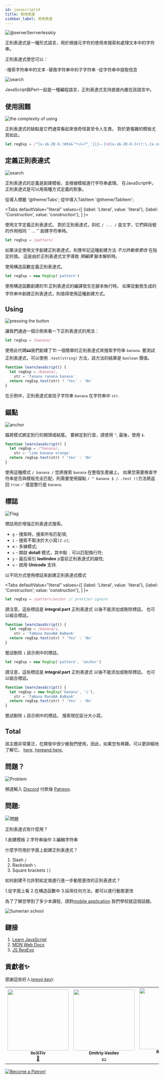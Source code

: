 ```yaml
---
id: javascript14
title: 常用表達
sidebar_label: 常用表達
---
```


![@serverSerrverlesskiy](/img/javascript/headers/13.jpg)

正則表達式是一種形式語言，用於根據元字符的使用來搜索和處理文本中的字符串。

正則表達式使您可以：

-搜索字符串中的文本
-替換字符串中的子字符串
-從字符串中提取信息

![search](https://media.giphy.com/media/l46Cy1rHbQ92uuLXa/giphy.gif)

JavaScript與Perl一起是一種編程語言，正則表達式支持直接內置在該語言中。

## 使用困難

![the complexity of using](https://media.giphy.com/media/5XYsIwzY00ONq/giphy.gif)

正則表達式的缺點是它們通常看起來很奇怪甚至令人生畏。 對於更複雜的模板尤其如此。

```jsx
let regExp = /^[a-zA-Z0-9.!#$%&’*+/=?^_`{|}~-]+@[a-zA-Z0-9-]+(?:\.[a-zA-Z0-9-]+)*$/
```

## 定義正則表達式

![search](https://media.giphy.com/media/RMwYOO5e8pr1lhL8K7/giphy.gif)

正則表達式的定義是創建模板，並根據模板進行字符串處理。 在JavaScript中，正則表達式是可以用兩種方式定義的對象。

從導入標籤 '@theme/Tabs';
從中導入TabItem '@theme/TabItem';

<Tabs
defaultValue="literal"
values={[
{label: 'Literal', value: 'literal'},
{label: 'Construction', value: 'construction'},
]
}>
<TabItem value="literal">

使用文字定義正則表達式。 對於正則表達式，斜杠 `/ ... /` 是文字，它們與括號的作用相同 `` ... '' 創建字符串時。

```jsx
let regExp = /pattern/
```

如果決定使用文字創建正則表達式，則應牢記這種創建方法 _不允許動態更改_ 在指定的值。 這是由於正則表達式文字導致 _預編譯_ 腳本解析時。

  </TabItem>
  
  <TabItem value="construction">

使用構造函數定義正則表達式。

```jsx
let regExp = new RegExp('pattern')
```

使用構造函數創建的🏗️正則表達式的編譯發生在腳本執行時。 如果從動態生成的字符串中創建正則表達式，則值得使用這種創建方式。

  </TabItem>
</Tabs>

## Using

![pressing the button](https://media.giphy.com/media/12hhLP67q6PqCs/giphy.gif)

讓我們通過一個示例來看一下正則表達式的用法：

```jsx
let regExp = /banana/
```

使用此代碼📟我們創建了🏗️一個簡單的正則表達式來搜索字符串 `banana`. 要測試正則表達式，可以使用 `.test(string)` 方法，該方法的結果是 `boolean` 價值。

```jsx live
function learnJavaScript() {
  let regExp = /banana/,
    str = 'fanana ranana banana'
  return regExp.test(str) ? 'Yes' : 'No'
}
```

在示例中，正則表達式查找子字符串 `banana` 在字符串中 `str`.

## 錨點

![anchor](https://media.giphy.com/media/3ohze1LSWrEGCML02Y/giphy.gif)

錨將模式綁定到行的開頭或結尾。 要綁定到行首，請使用 `^`, 最後，使用 `$`.

```jsx live
function learnJavaScript() {
  let regExp = /^banana/,
    str = 'lime banana orange'
  return regExp.test(str) ? 'Yes' : 'No'
}
```

使用這種模式 `/ banana /` 您將搜索 `banana` 在整個生產線上。 如果您需要檢查字符串是否與模板完全匹配，則需要使用錨點 `/ ^ banana $ /`. `.test ()`方法將返回 `true` ✅ 僅當整行是 `banana`.

## 標誌

![Flag](https://media.giphy.com/media/ihRmRCxJuIi3pCORTL/giphy.gif)

標誌用於增強正則表達式搜索。

- `g` - 搜索時，搜索所有匹配項;
- `i` - 搜索不取決於大小寫`[Z-z]`;
- `m` - 多線模式;
- `s` - 開啟 **dotall** 模式，其中點 `.` 可以匹配換行符;
- `y` - 最后索引 **lastindex** p當前正則表達式的屬性;
- `u` - 啟用 **Unicode** 支持.

以不同方式使用標誌來創建正則表達式模式

<Tabs
defaultValue="literal"
values={[
{label: 'Literal', value: 'literal'},
{label: 'Construction', value: 'construction'},
]
}>
<TabItem value="literal">

```jsx
let regExp = /pattern/anchor // prettier-ignore
```

請注意，這些標誌是 **integral part** 正則表達式 以後不能添加或刪除標誌。 也可以組合標誌。

```jsx live
function learnJavaScript() {
  let regExp = /banana/i,
    str = 'faNana RanaNA BaNanA'
  return regExp.test(str) ? 'Yes' : 'No'
}
```

嘗試刪除 `i` 該示例中的標誌。
</TabItem>
<TabItem value="construction">

```jsx
let regExp = new RegExp('pattern', 'anchor')
```

請注意，這些標誌是 **integral part** 正則表達式 以後不能添加或刪除標誌。 也可以組合標誌。

```jsx live
function learnJavaScript() {
  let regExp = new RegExp('banana', 'i'),
    str = 'faNana RanaNA BaNanA'
  return regExp.test(str) ? 'Yes' : 'No'
}
```

嘗試刪除 `i` 該示例中的標誌。 搜索現在區分大小寫。
</TabItem>
</Tabs>

## Total

該主題非常廣泛，在開發中很少被我們使用，因此，如果您有興趣，可以更詳細地了解它。 [here,](https://learn.javascript.ru/regular-expressions) [here](https://developer.mozilla.org/en/docs/Web/JavaScript/Guide/Regular_Expressions)[and here.](https://tuhub.ru/frontend/js-regexp)

## 問題？

![Problem](https://media.giphy.com/media/xTiTnGeUsWOEwsGoG4/giphy.gif)

頻道輸入 [Discord](https://discord.gg/6GDAfXn) 付款後 [Patreon](https://www.patreon.com/javascriptcamp).

## 問題:

![問題](https://media.giphy.com/media/l0HlRnAWXxn0MhKLK/giphy.gif)

正則表達式有什麼用？

1.創建模板
2.字符串操作
3.編輯字符串

什麼字符用於字面上創建正則表達式？

1. Slash `/`
2. Backslash `\`
3. Square brackets `[]`

如何創建不允許對給定值進行進一步動態更改的正則表達式？

1.從字面上看
2.在構造函數中
3.採用任何方法，都可以進行動態更改

為了了解您學到了多少本課程，請對[mobile application](http://onelink.to/njhc95) 我們學校就這個話題。

![Sumerian school](/img/app.jpg)

## 鏈接

1. [Learn JavaScript](https://learn.javascript.ru/regular-expressions)
2. [MDN Web Docs](https://developer.mozilla.org/ru/docs/Web/JavaScript/Guide/Regular_Expressions)
3. [JS RegExp](https://tuhub.ru/frontend/js-regexp)

## 貢獻者✨

感謝這些好人([emoji key](https://allcontributors.org/docs/en/emoji-key)):

<table>
  <tr> 
    <td align="center"><a href="https://github.com/IIo3iTiv"><img src="https://avatars1.githubusercontent.com/u/72025062?v=4?s=200" width="200px;" alt=""/><br /><sub><b>IIo3iTiv</b></sub></a><br /><a href="https://github.com/gHashTag/react-native-village/commits?author=IIo3iTiv" title="Documentation">📖</a></td>
    <td align="center"><a href="https://fullstackserverless.github.io/"><img src="https://avatars0.githubusercontent.com/u/6774813?v=4?s=200" width="200px;" alt=""/><br /><sub><b>Dmitriy Vasilev</b></sub></a><br /><a href="#financial-gHashTag" title="Financial">💵</a></td>
    <td align="center"><a href="https://github.com/Resoner2005"><img src="https://avatars1.githubusercontent.com/u/75675814?v=4?s=200" width="200px;" alt=""/><br /><sub><b>Resoner2005</b></sub></a><br /><a href="https://github.com/gHashTag/react-native-village/issues?q=author%3AResoner2005" title="Bug reports">🐛 🎨 🖋</a></td>
    <td align="center"><a href="https://github.com/Navernoss"><img src="https://avatars0.githubusercontent.com/u/75784137?v=4?s=200" width="200px;" alt=""/><br /><sub><b>Navernoss</b></sub></a><br /><a href="#content-Navernoss" title="Content">🖋 🐛 🎨 </a></td>
  </tr>
  
</table>

[![Become a Patron!](/img/logo/patreon.jpg)](https://www.patreon.com/bePatron?u=31769291)
